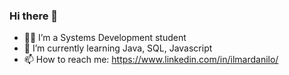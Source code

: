 ### Hi there 👋

- 👨‍💻 I’m a Systems Development student
- 🌱 I’m currently learning Java, SQL, Javascript
- 📫 How to reach me: https://www.linkedin.com/in/ilmardanilo/

